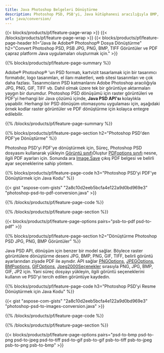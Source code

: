 ```yaml
---
title: Java Photoshop Belgeleri Dönüştürme
description: Photoshop PSD, PSB'yi, Java kütüphanesi aracılığıyla BMP, JPG, PNG, TIFF ve PDF dahil olmak üzere Görüntülere dönüştürün.
url: java/conversion/
---
```


{{< blocks/products/pf/feature-page-wrap >}}
{{< /blocks/products/pf/feature-page-wrap >}}
{{< blocks/products/pf/feature-page-header h1="Java ile Adobe® Photoshop® Dosya Dönüştürme" h2="Convert Photoshop PSD, PSB JPG, PNG, BMP, TIFF Görüntüler ve PDF çapraz platform Java uygulamaları oluşturmak için." >}}

{{% blocks/products/pf/feature-page-summary %}}

Adobe® Photoshop® 'un PSD formatı, kartvizit tasarlamak için bir tasarımcı formatıdır, logo tasarımları, el ilanı maketleri, web sitesi tasarımları ve çok daha fazlası. Tasarımcıların PSD katmanlarını Adobe Photoshop aracılığıyla JPG, PNG, GIF, TIFF vb. Dahil olmak üzere tek bir görüntüye aktarmaları yaygın bir durumdur. Photoshop PSD dönüşümü için raster görüntüleri ve PDF'yi herhangi bir Java çözümü içinde, **Java PSD API'sı** kolaylıkla yapabilir. Herhangi bir PSD dönüşüm otomasyonu uygulaması için, aşağıdaki örnek kodlar raster görüntüler ve PDF dönüştürme için kolayca entegre edilebilir.

{{% /blocks/products/pf/feature-page-summary %}}

{{% blocks/products/pf/feature-page-section h2="Photoshop PSD'den PDF'ye Dönüştürme" %}}

Photoshop PSD'yi PDF'ye dönüştürmek için, Süreç, Photoshop PSD dosyasını kullanarak yükleyin [Görüntü sınıfı](https://apireference.aspose.com/psd/java/com.aspose.psd/Image)Oluştur [PDFoptions sınıfı](https://apireference.aspose.com/psd/java/com.aspose.psd.imageoptions/PdfOptions) nesne, ilgili PDF ayarları için. Sonunda ara [Image.Save](https://apireference.aspose.com/psd/java/com.aspose.psd/Image#save-java.lang.String-com.aspose.psd.ImageOptionsBase-) çıkış PDF belgesi ve belirli ayar seçeneklerine sahip yöntem.

{{% blocks/products/pf/feature-page-code h3="Photoshop PSD'yi PDF'ye Dönüştürmek için Java Kodu" %}}

{{< gist "aspose-com-gists" "2a8c10d2eeb5bcfa4e122a9d0bd969e3" "photoshop-psd-to-pdf-conversion.java" >}}

{{% /blocks/products/pf/feature-page-code %}}

{{% /blocks/products/pf/feature-page-section %}}

{{< blocks/products/pf/feature-page-options pairs="psb-to-pdf psd-to-pdf" >}}

{{% blocks/products/pf/feature-page-section h2="Dönüştürme Photoshop PSD JPG, PNG, BMP Görüntüler" %}}

Java PSD API, dönüşüm için benzer bir model sağlar. Böylece raster görüntülere dönüştürme deseni JPG, BMP, PNG, GIF, TIFF, belirli görüntü ayarlarından ziyade PDF ile aynıdır. API sağlar [PNGOptions](https://apireference.aspose.com/psd/java/com.aspose.psd.imageoptions/PngOptions), [JPEGOptions](https://apireference.aspose.com/psd/java/com.aspose.psd.imageoptions/JpegOptions), [BMPoptions](https://apireference.aspose.com/psd/java/com.aspose.psd.imageoptions/BmpOptions), [GIFOptions](https://apireference.aspose.com/psd/java/com.aspose.psd.imageoptions/GifOptions), [Jpeg2000Seçenekler](https://apireference.aspose.com/psd/java/com.aspose.psd.imageoptions/Jpeg2000Options) sırasıyla PNG, JPG, BMP, GIF, JP2 için. Yani süreç dosyayı yükleyin, ilgili görüntü seçeneklerini kullanın ve PSD'yi tercih edilen görüntüye kaydedin.

{{% blocks/products/pf/feature-page-code h3="Photoshop PSD'yi Resme Dönüştürmek için Java Kodu" %}}

{{< gist "aspose-com-gists" "2a8c10d2eeb5bcfa4e122a9d0bd969e3" "photoshop-psd-to-images-conversion.java" >}}

{{% /blocks/products/pf/feature-page-code %}}

{{% /blocks/products/pf/feature-page-section %}}

{{< blocks/products/pf/feature-page-options pairs="psd-to-bmp psd-to-png psd-to-jpeg psd-to-tiff psd-to-gif psb-to-gif psb-to-tiff psb-to-jpeg psb-to-png psb-to-bmp" >}}
